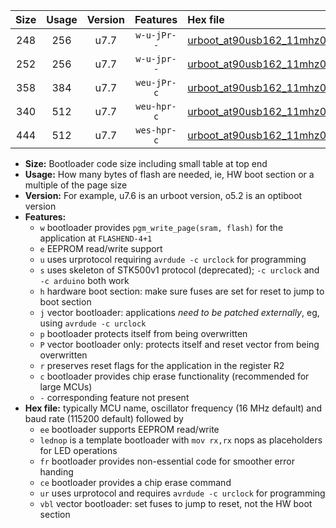 |Size|Usage|Version|Features|Hex file|
|:-:|:-:|:-:|:-:|:--|
|248|256|u7.7|`w-u-jPr--`|[urboot_at90usb162_11mhz0592_19200bps_lednop_ur_vbl.hex](https://raw.githubusercontent.com/stefanrueger/urboot.hex/main/mcus/at90usb162/fcpu_11mhz0592/19200_bps/urboot_at90usb162_11mhz0592_19200bps_lednop_ur_vbl.hex)|
|252|256|u7.7|`w-u-jpr--`|[urboot_at90usb162_11mhz0592_19200bps_lednop_fr_ur_vbl.hex](https://raw.githubusercontent.com/stefanrueger/urboot.hex/main/mcus/at90usb162/fcpu_11mhz0592/19200_bps/urboot_at90usb162_11mhz0592_19200bps_lednop_fr_ur_vbl.hex)|
|358|384|u7.7|`weu-jPr-c`|[urboot_at90usb162_11mhz0592_19200bps_ee_lednop_fr_ce_ur_vbl.hex](https://raw.githubusercontent.com/stefanrueger/urboot.hex/main/mcus/at90usb162/fcpu_11mhz0592/19200_bps/urboot_at90usb162_11mhz0592_19200bps_ee_lednop_fr_ce_ur_vbl.hex)|
|340|512|u7.7|`weu-hpr-c`|[urboot_at90usb162_11mhz0592_19200bps_ee_lednop_fr_ce_ur.hex](https://raw.githubusercontent.com/stefanrueger/urboot.hex/main/mcus/at90usb162/fcpu_11mhz0592/19200_bps/urboot_at90usb162_11mhz0592_19200bps_ee_lednop_fr_ce_ur.hex)|
|444|512|u7.7|`wes-hpr-c`|[urboot_at90usb162_11mhz0592_19200bps_ee_lednop_fr_ce.hex](https://raw.githubusercontent.com/stefanrueger/urboot.hex/main/mcus/at90usb162/fcpu_11mhz0592/19200_bps/urboot_at90usb162_11mhz0592_19200bps_ee_lednop_fr_ce.hex)|

- **Size:** Bootloader code size including small table at top end
- **Usage:** How many bytes of flash are needed, ie, HW boot section or a multiple of the page size
- **Version:** For example, u7.6 is an urboot version, o5.2 is an optiboot version
- **Features:**
  + `w` bootloader provides `pgm_write_page(sram, flash)` for the application at `FLASHEND-4+1`
  + `e` EEPROM read/write support
  + `u` uses urprotocol requiring `avrdude -c urclock` for programming
  + `s` uses skeleton of STK500v1 protocol (deprecated); `-c urclock` and `-c arduino` both work
  + `h` hardware boot section: make sure fuses are set for reset to jump to boot section
  + `j` vector bootloader: applications *need to be patched externally*, eg, using `avrdude -c urclock`
  + `p` bootloader protects itself from being overwritten
  + `P` vector bootloader only: protects itself and reset vector from being overwritten
  + `r` preserves reset flags for the application in the register R2
  + `c` bootloader provides chip erase functionality (recommended for large MCUs)
  + `-` corresponding feature not present
- **Hex file:** typically MCU name, oscillator frequency (16 MHz default) and baud rate (115200 default) followed by
  + `ee` bootloader supports EEPROM read/write
  + `lednop` is a template bootloader with `mov rx,rx` nops as placeholders for LED operations
  + `fr` bootloader provides non-essential code for smoother error handing
  + `ce` bootloader provides a chip erase command
  + `ur` uses urprotocol and requires `avrdude -c urclock` for programming
  + `vbl` vector bootloader: set fuses to jump to reset, not the HW boot section
